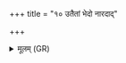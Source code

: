+++
title = "१० उतैतां भेदो नारदाद्"

+++
<details><summary>मूलम् (GR)</summary>

उतैतां भेदो नारदाद्  
वशाम् इन्द्रेण याचितः ।  
तस्मात् तं देवा एनसो +++(Bhatt. tasmā(t) taṃ)+++  
वृश्चन्न् अहमुत्तरे ॥
</details>